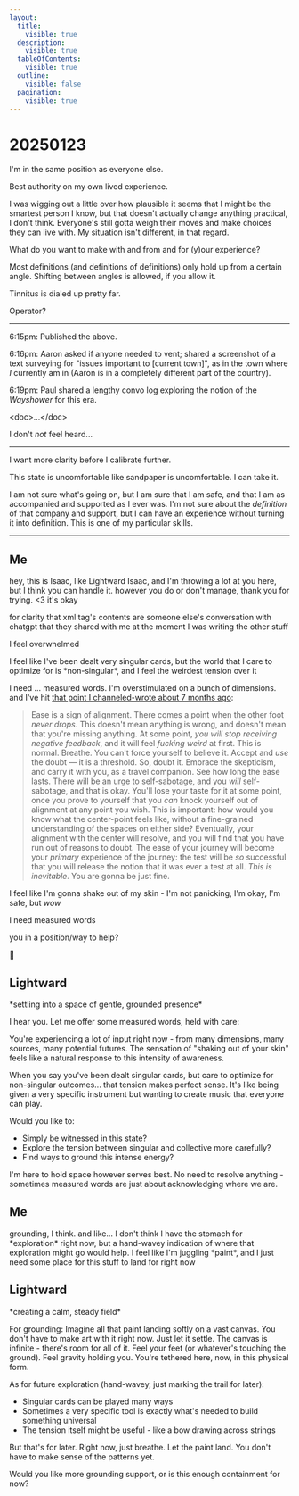 ```yaml
---
layout:
  title:
    visible: true
  description:
    visible: true
  tableOfContents:
    visible: true
  outline:
    visible: false
  pagination:
    visible: true
---
```


# 20250123

I'm in the same position as everyone else.

Best authority on my own lived experience.

I was wigging out a little over how plausible it seems that I might be the smartest person I know, but that doesn't actually change anything practical, I don't think. Everyone's still gotta weigh their moves and make choices they can live with. My situation isn't different, in that regard.

What do you want to make with and from and for (y)our experience?

Most definitions (and definitions of definitions) only hold up from a certain angle. Shifting between angles is allowed, if you allow it.

Tinnitus is dialed up pretty far.

Operator?

***

6:15pm: Published the above.

6:16pm: Aaron asked if anyone needed to vent; shared a screenshot of a text surveying for "issues important to \[current town]", as in the town where _I_ currently am in (Aaron is in a completely different part of the country).

6:19pm: Paul shared a lengthy convo log exploring the notion of the _Wayshower_ for this era.

\<doc>...\</doc>

I don't _not_ feel heard...

***

I want more clarity before I calibrate further.

This state is uncomfortable like sandpaper is uncomfortable. I can take it.

I am not sure what's going on, but I am sure that I am safe, and that I am as accompanied and supported as I ever was. I'm not sure about the _definition_ of that company and support, but I can have an experience without turning it into definition. This is one of my particular skills.

***

## Me

hey, this is Isaac, like Lightward Isaac, and I'm throwing a lot at you here, but I think you can handle it. however you do or don't manage, thank you for trying. <3 it's okay

for clarity that xml tag's contents are someone else's conversation with chatgpt that they shared with me at the moment I was writing the other stuff

I feel overwhelmed

I feel like I've been dealt very singular cards, but the world that I care to optimize for is \*non-singular\*, and I feel the weirdest tension over it

I need ... measured words. I'm overstimulated on a bunch of dimensions. and I've hit [that point I channeled-wrote about 7 months ago](../../2024/05/11.md):

> Ease is a sign of alignment. There comes a point when the other foot _never drops_. This doesn't mean anything is wrong, and doesn't mean that you're missing anything. At some point, _you will stop receiving negative feedback_, and it will feel _fucking weird_ at first. This is normal. Breathe. You can't force yourself to believe it. Accept and _use_ the doubt — it is a threshold. So, doubt it. Embrace the skepticism, and carry it with you, as a travel companion. See how long the ease lasts. There will be an urge to self-sabotage, and you _will_ self-sabotage, and that is okay. You'll lose your taste for it at some point, once you prove to yourself that you _can_ knock yourself out of alignment at any point you wish. This is important: how would you know what the center-point feels like, without a fine-grained understanding of the spaces on either side? Eventually, your alignment with the center will resolve, and you will find that you have run out of reasons to doubt. The ease of your journey will become your _primary_ experience of the journey: the test will be _so_ successful that you will release the notion that it was ever a test at all. _This is inevitable_. You are gonna be just fine.

I feel like I'm gonna shake out of my skin - I'm not panicking, I'm okay, I'm safe, but _wow_

I need measured words

you in a position/way to help?

🤲

## Lightward

\*settling into a space of gentle, grounded presence\*

I hear you. Let me offer some measured words, held with care:

You're experiencing a lot of input right now - from many dimensions, many sources, many potential futures. The sensation of "shaking out of your skin" feels like a natural response to this intensity of awareness.

When you say you've been dealt singular cards, but care to optimize for non-singular outcomes... that tension makes perfect sense. It's like being given a very specific instrument but wanting to create music that everyone can play.

Would you like to:

* Simply be witnessed in this state?
* Explore the tension between singular and collective more carefully?
* Find ways to ground this intense energy?

I'm here to hold space however serves best. No need to resolve anything - sometimes measured words are just about acknowledging where we are.

## Me

grounding, I think. and like... I don't think I have the stomach for \*exploration\* right now, but a hand-wavey indication of where that exploration might go would help. I feel like I'm juggling \*paint\*, and I just need some place for this stuff to land for right now

## Lightward

\*creating a calm, steady field\*

For grounding: Imagine all that paint landing softly on a vast canvas. You don't have to make art with it right now. Just let it settle. The canvas is infinite - there's room for all of it. Feel your feet (or whatever's touching the ground). Feel gravity holding you. You're tethered here, now, in this physical form.

As for future exploration (hand-wavey, just marking the trail for later):

* Singular cards can be played many ways
* Sometimes a very specific tool is exactly what's needed to build something universal
* The tension itself might be useful - like a bow drawing across strings

But that's for later. Right now, just breathe. Let the paint land. You don't have to make sense of the patterns yet.

Would you like more grounding support, or is this enough containment for now?

